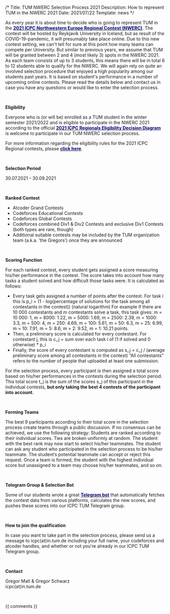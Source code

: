 /*
Title: TUM NWERC Selection Process 2021
Description: How to represent TUM in the NWERC 2021
Date: 2021/07/22
Template: news
*/


As every year it is about time to decide who is going to represent TUM in the [<span style="color:darkblue">**2021 ICPC Northwestern Europe Regional Contest (NWERC)**</span>](https://www.nwerc.eu/). The contest will be hosted by Reykjavík University in Iceland, but as result of the COVID-19-pandemic, it will presumably take place online. Due to this new contest setting, we can't tell for sure at this point how many teams can compete per University. But similar to previous years, we assume that TUM will be granted between 2 and 4 (most likely 3) spots in the NWERC 2021. As each team consists of up to 3 students, this means there will be in total 6 to 12 students able to qualify for the NWERC. We will again rely on quite an involved selection procedure that enjoyed a high popularity among our students past years. It is based on student's performance in a number of upcoming online contests. Please read the details below and contact us in case you have any questions or would like to enter the selection process.

<br/>


**Eligibility**

Everyone who is (or will be) enrolled as a TUM student in the winter semester 2021/2022 and is eligible to participate in the NWERC 2021 according to the official [<span style="color:darkblue">**2021 ICPC Regionals Eligibility Decision Diagram**</span>](https://drive.google.com/file/d/1E9yaQbpSu9059UrOYafAiNrH-ABgRDAW/view) is welcome to participate in our TUM NWERC selection process. 

For more information regarding the eligibility rules for the 2021 ICPC Regional contests, please [<span style="color:darkblue">**click here**</span>](https://icpc.global/regionals/rules).

<br/>

**Selection Period**

30.07.2021 - 30.09.2021

<br/>

**Ranked Contest**

- Atcoder Grand Contests
- Codeforces Educational Contests
- Codeforces Global Contests
- Codeforces combined Div1 & Div2 Contests and exclusive Div1 Contests (both types are rare, though)
- Additional suitable contests may be included by the TUM organization team (a.k.a. ’the Gregors’) once they are announced

<br/>

**Scoring Function**

For each ranked contest, every student gets assigned a score measuring his/her performance in the contest. The score takes into account how many tasks a student solved and how difficult those tasks were. It is calculated as follows:
- Every task gets assigned a number of points after the contest. For task i this is p_i = (1 - log(percentage of solutions for the task among all contestants in the contest)) (natural logarithm)
For example if there are 10 000 contestants and m contestants solve a task, this task gives: m = 10 000: 1, m = 8000: 1.22, m = 5000: 1.69, m = 2500: 2.39, m = 1000: 3.3, m = 500: 4, m = 250: 4.69, m = 100: 5.61, m = 50: 6.3, m = 25: 6.99, m = 10: 7.91, m = 5: 8.6, m = 2: 9.52, m = 1: 10.21 points.
- Then, a preliminary score is calculated for every contestant. For contestant j, this is c_j = sum over each task i of (1 if solved and 0 otherwise) * p_i
- Finally, the score of every contestant is computed as s_j = c_j / (average preliminary score among all contestants in the contest)
“All contestants” refers to the number of people that uploaded at least one submission.

For the selection process, every participant is then assigned a total score based on his/her performances in the contests during the selection period. This total score t_j is the sum of the scores s_j of this participant in the individual contests, **but only taking the best 4 contests of the participant into account**.

<br/>

**Forming Teams**

The best 9 participants according to their total score in the selection process create teams through a public discussion. If no consensus can be achieved, we use the following strategy:
Students are ranked according to their individual scores. Ties are broken uniformly at random. The student with the best rank may now start to select his/her teammates. The student can ask any student who participated in the selection process to be his/her teammate. The student’s potential teammate can accept or reject this request. Once a team is formed, the student with the highest individual score but unassigned to a team may choose his/her teammates, and so on.

<br/>


**Telegram Group & Selection Bot**

Some of our students wrote a great [<span style="color:darkblue">**Telegram bot**</span>](https://github.com/florianjuengermann/tum-nwerc-selection) that automatically fetches the contest data from various platforms, calculates the new scores, and pushes these scores into our ICPC TUM Telegram group.

<br/>

**How to join the qualification**

In case you want to take part in the selection process,  please send us a message to icpc(at)in.tum.de including your full name, your codeforces and atcoder handles, and whether or not you're already in our ICPC TUM Telegram group.

<br/>

**Contact**

Gregor Matl & Gregor Schwarz<br/>
icpc(at)in.tum.de

<br/>



{{ comments }}
